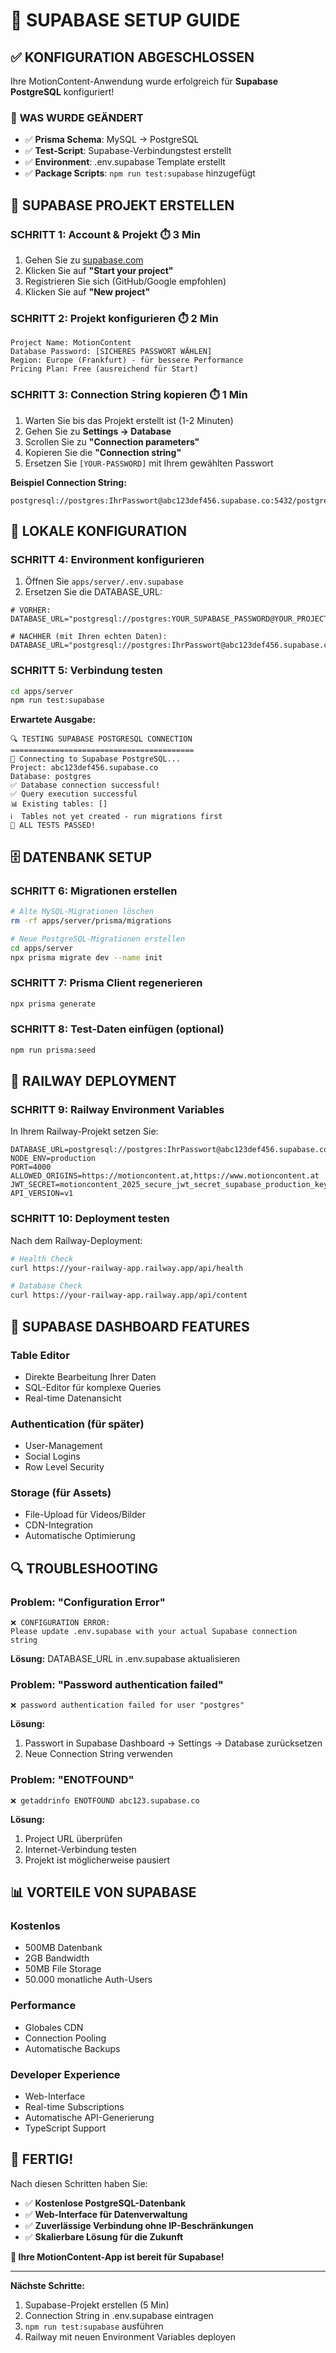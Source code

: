 # 🚀 SUPABASE SETUP GUIDE

## ✅ KONFIGURATION ABGESCHLOSSEN

Ihre MotionContent-Anwendung wurde erfolgreich für **Supabase PostgreSQL** konfiguriert!

### 🔧 **WAS WURDE GEÄNDERT**
- ✅ **Prisma Schema**: MySQL → PostgreSQL
- ✅ **Test-Script**: Supabase-Verbindungstest erstellt
- ✅ **Environment**: .env.supabase Template erstellt
- ✅ **Package Scripts**: `npm run test:supabase` hinzugefügt

## 🎯 **SUPABASE PROJEKT ERSTELLEN**

### **SCHRITT 1: Account & Projekt** ⏱️ 3 Min
1. Gehen Sie zu [supabase.com](https://supabase.com)
2. Klicken Sie auf **"Start your project"**
3. Registrieren Sie sich (GitHub/Google empfohlen)
4. Klicken Sie auf **"New project"**

### **SCHRITT 2: Projekt konfigurieren** ⏱️ 2 Min
```
Project Name: MotionContent
Database Password: [SICHERES PASSWORT WÄHLEN]
Region: Europe (Frankfurt) - für bessere Performance
Pricing Plan: Free (ausreichend für Start)
```

### **SCHRITT 3: Connection String kopieren** ⏱️ 1 Min
1. Warten Sie bis das Projekt erstellt ist (1-2 Minuten)
2. Gehen Sie zu **Settings → Database**
3. Scrollen Sie zu **"Connection parameters"**
4. Kopieren Sie die **"Connection string"**
5. Ersetzen Sie `[YOUR-PASSWORD]` mit Ihrem gewählten Passwort

**Beispiel Connection String:**
```
postgresql://postgres:IhrPasswort@abc123def456.supabase.co:5432/postgres
```

## 🔧 **LOKALE KONFIGURATION**

### **SCHRITT 4: Environment konfigurieren**
1. Öffnen Sie `apps/server/.env.supabase`
2. Ersetzen Sie die DATABASE_URL:

```env
# VORHER:
DATABASE_URL="postgresql://postgres:YOUR_SUPABASE_PASSWORD@YOUR_PROJECT_REF.supabase.co:5432/postgres"

# NACHHER (mit Ihren echten Daten):
DATABASE_URL="postgresql://postgres:IhrPasswort@abc123def456.supabase.co:5432/postgres"
```

### **SCHRITT 5: Verbindung testen**
```bash
cd apps/server
npm run test:supabase
```

**Erwartete Ausgabe:**
```
🔍 TESTING SUPABASE POSTGRESQL CONNECTION
=========================================
📡 Connecting to Supabase PostgreSQL...
Project: abc123def456.supabase.co
Database: postgres
✅ Database connection successful!
✅ Query execution successful
📊 Existing tables: []
ℹ️  Tables not yet created - run migrations first
🎉 ALL TESTS PASSED!
```

## 🗄️ **DATENBANK SETUP**

### **SCHRITT 6: Migrationen erstellen**
```bash
# Alte MySQL-Migrationen löschen
rm -rf apps/server/prisma/migrations

# Neue PostgreSQL-Migrationen erstellen
cd apps/server
npx prisma migrate dev --name init
```

### **SCHRITT 7: Prisma Client regenerieren**
```bash
npx prisma generate
```

### **SCHRITT 8: Test-Daten einfügen (optional)**
```bash
npm run prisma:seed
```

## 🚂 **RAILWAY DEPLOYMENT**

### **SCHRITT 9: Railway Environment Variables**
In Ihrem Railway-Projekt setzen Sie:

```env
DATABASE_URL=postgresql://postgres:IhrPasswort@abc123def456.supabase.co:5432/postgres
NODE_ENV=production
PORT=4000
ALLOWED_ORIGINS=https://motioncontent.at,https://www.motioncontent.at
JWT_SECRET=motioncontent_2025_secure_jwt_secret_supabase_production_key
API_VERSION=v1
```

### **SCHRITT 10: Deployment testen**
Nach dem Railway-Deployment:
```bash
# Health Check
curl https://your-railway-app.railway.app/api/health

# Database Check
curl https://your-railway-app.railway.app/api/content
```

## 🎨 **SUPABASE DASHBOARD FEATURES**

### **Table Editor**
- Direkte Bearbeitung Ihrer Daten
- SQL-Editor für komplexe Queries
- Real-time Datenansicht

### **Authentication (für später)**
- User-Management
- Social Logins
- Row Level Security

### **Storage (für Assets)**
- File-Upload für Videos/Bilder
- CDN-Integration
- Automatische Optimierung

## 🔍 **TROUBLESHOOTING**

### **Problem: "Configuration Error"**
```
❌ CONFIGURATION ERROR:
Please update .env.supabase with your actual Supabase connection string
```
**Lösung:** DATABASE_URL in .env.supabase aktualisieren

### **Problem: "Password authentication failed"**
```
❌ password authentication failed for user "postgres"
```
**Lösung:** 
1. Passwort in Supabase Dashboard → Settings → Database zurücksetzen
2. Neue Connection String verwenden

### **Problem: "ENOTFOUND"**
```
❌ getaddrinfo ENOTFOUND abc123.supabase.co
```
**Lösung:**
1. Project URL überprüfen
2. Internet-Verbindung testen
3. Projekt ist möglicherweise pausiert

## 📊 **VORTEILE VON SUPABASE**

### **Kostenlos**
- 500MB Datenbank
- 2GB Bandwidth
- 50MB File Storage
- 50.000 monatliche Auth-Users

### **Performance**
- Globales CDN
- Connection Pooling
- Automatische Backups

### **Developer Experience**
- Web-Interface
- Real-time Subscriptions
- Automatische API-Generierung
- TypeScript Support

## 🎉 **FERTIG!**

Nach diesen Schritten haben Sie:
- ✅ **Kostenlose PostgreSQL-Datenbank**
- ✅ **Web-Interface für Datenverwaltung**
- ✅ **Zuverlässige Verbindung ohne IP-Beschränkungen**
- ✅ **Skalierbare Lösung für die Zukunft**

**🚀 Ihre MotionContent-App ist bereit für Supabase!**

---

**Nächste Schritte:**
1. Supabase-Projekt erstellen (5 Min)
2. Connection String in .env.supabase eintragen
3. `npm run test:supabase` ausführen
4. Railway mit neuen Environment Variables deployen
